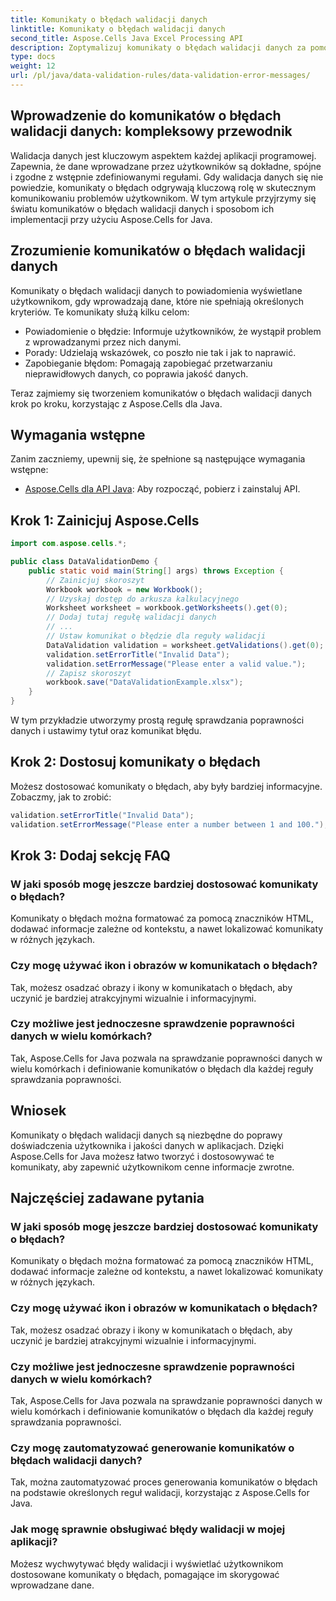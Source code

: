 ```yaml
---
title: Komunikaty o błędach walidacji danych
linktitle: Komunikaty o błędach walidacji danych
second_title: Aspose.Cells Java Excel Processing API
description: Zoptymalizuj komunikaty o błędach walidacji danych za pomocą Aspose.Cells dla Java. Naucz się tworzyć, dostosowywać i ulepszać doświadczenie użytkownika.
type: docs
weight: 12
url: /pl/java/data-validation-rules/data-validation-error-messages/
---
```


## Wprowadzenie do komunikatów o błędach walidacji danych: kompleksowy przewodnik

Walidacja danych jest kluczowym aspektem każdej aplikacji programowej. Zapewnia, że dane wprowadzane przez użytkowników są dokładne, spójne i zgodne z wstępnie zdefiniowanymi regułami. Gdy walidacja danych się nie powiedzie, komunikaty o błędach odgrywają kluczową rolę w skutecznym komunikowaniu problemów użytkownikom. W tym artykule przyjrzymy się światu komunikatów o błędach walidacji danych i sposobom ich implementacji przy użyciu Aspose.Cells for Java.

## Zrozumienie komunikatów o błędach walidacji danych

Komunikaty o błędach walidacji danych to powiadomienia wyświetlane użytkownikom, gdy wprowadzają dane, które nie spełniają określonych kryteriów. Te komunikaty służą kilku celom:

- Powiadomienie o błędzie: Informuje użytkowników, że wystąpił problem z wprowadzanymi przez nich danymi.
- Porady: Udzielają wskazówek, co poszło nie tak i jak to naprawić.
- Zapobieganie błędom: Pomagają zapobiegać przetwarzaniu nieprawidłowych danych, co poprawia jakość danych.

Teraz zajmiemy się tworzeniem komunikatów o błędach walidacji danych krok po kroku, korzystając z Aspose.Cells dla Java.

## Wymagania wstępne

Zanim zaczniemy, upewnij się, że spełnione są następujące wymagania wstępne:

- [Aspose.Cells dla API Java](https://releases.aspose.com/cells/java/): Aby rozpocząć, pobierz i zainstaluj API.

## Krok 1: Zainicjuj Aspose.Cells

```java
import com.aspose.cells.*;

public class DataValidationDemo {
    public static void main(String[] args) throws Exception {
        // Zainicjuj skoroszyt
        Workbook workbook = new Workbook();
        // Uzyskaj dostęp do arkusza kalkulacyjnego
        Worksheet worksheet = workbook.getWorksheets().get(0);
        // Dodaj tutaj regułę walidacji danych
        // ...
        // Ustaw komunikat o błędzie dla reguły walidacji
        DataValidation validation = worksheet.getValidations().get(0);
        validation.setErrorTitle("Invalid Data");
        validation.setErrorMessage("Please enter a valid value.");
        // Zapisz skoroszyt
        workbook.save("DataValidationExample.xlsx");
    }
}
```

W tym przykładzie utworzymy prostą regułę sprawdzania poprawności danych i ustawimy tytuł oraz komunikat błędu.

## Krok 2: Dostosuj komunikaty o błędach

Możesz dostosować komunikaty o błędach, aby były bardziej informacyjne. Zobaczmy, jak to zrobić:

```java
validation.setErrorTitle("Invalid Data");
validation.setErrorMessage("Please enter a number between 1 and 100.");
```

## Krok 3: Dodaj sekcję FAQ

### W jaki sposób mogę jeszcze bardziej dostosować komunikaty o błędach?

Komunikaty o błędach można formatować za pomocą znaczników HTML, dodawać informacje zależne od kontekstu, a nawet lokalizować komunikaty w różnych językach.

### Czy mogę używać ikon i obrazów w komunikatach o błędach?

Tak, możesz osadzać obrazy i ikony w komunikatach o błędach, aby uczynić je bardziej atrakcyjnymi wizualnie i informacyjnymi.

### Czy możliwe jest jednoczesne sprawdzenie poprawności danych w wielu komórkach?

Tak, Aspose.Cells for Java pozwala na sprawdzanie poprawności danych w wielu komórkach i definiowanie komunikatów o błędach dla każdej reguły sprawdzania poprawności.

## Wniosek

Komunikaty o błędach walidacji danych są niezbędne do poprawy doświadczenia użytkownika i jakości danych w aplikacjach. Dzięki Aspose.Cells for Java możesz łatwo tworzyć i dostosowywać te komunikaty, aby zapewnić użytkownikom cenne informacje zwrotne.

## Najczęściej zadawane pytania

### W jaki sposób mogę jeszcze bardziej dostosować komunikaty o błędach?

Komunikaty o błędach można formatować za pomocą znaczników HTML, dodawać informacje zależne od kontekstu, a nawet lokalizować komunikaty w różnych językach.

### Czy mogę używać ikon i obrazów w komunikatach o błędach?

Tak, możesz osadzać obrazy i ikony w komunikatach o błędach, aby uczynić je bardziej atrakcyjnymi wizualnie i informacyjnymi.

### Czy możliwe jest jednoczesne sprawdzenie poprawności danych w wielu komórkach?

Tak, Aspose.Cells for Java pozwala na sprawdzanie poprawności danych w wielu komórkach i definiowanie komunikatów o błędach dla każdej reguły sprawdzania poprawności.

### Czy mogę zautomatyzować generowanie komunikatów o błędach walidacji danych?

Tak, można zautomatyzować proces generowania komunikatów o błędach na podstawie określonych reguł walidacji, korzystając z Aspose.Cells for Java.

### Jak mogę sprawnie obsługiwać błędy walidacji w mojej aplikacji?

Możesz wychwytywać błędy walidacji i wyświetlać użytkownikom dostosowane komunikaty o błędach, pomagające im skorygować wprowadzane dane.
